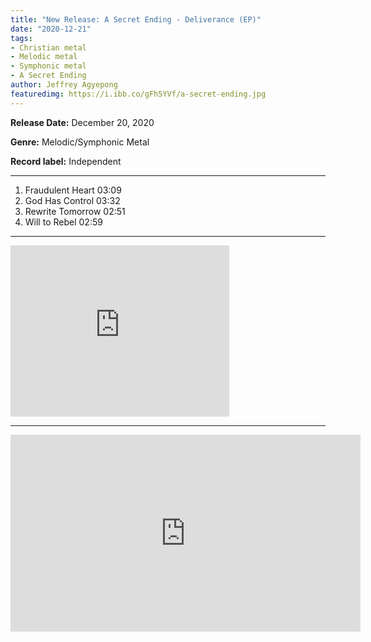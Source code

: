 ```yaml
---
title: "New Release: A Secret Ending - Deliverance (EP)"
date: "2020-12-21"
tags:
- Christian metal
- Melodic metal
- Symphonic metal
- A Secret Ending
author: Jeffrey Agyepong
featuredimg: https://i.ibb.co/gFh5YVf/a-secret-ending.jpg
---
```


**Release Date:** December 20, 2020

**Genre:** Melodic/Symphonic Metal

**Record label:** Independent

* * *

1. Fraudulent Heart 03:09
2. God Has Control 03:32
3. Rewrite Tomorrow 02:51
4. Will to Rebel 02:59

***

<iframe style="border: 0; width: 350px; height: 274px;" src="https://bandcamp.com/EmbeddedPlayer/album=4127081188/size=large/bgcol=ffffff/linkcol=0687f5/artwork=small/transparent=true/" seamless><a href="https://asecretending.bandcamp.com/album/deliverance-ep">Deliverance [EP] by A Secret Ending</a></iframe>

<hr>

<div class="video-container">
<iframe width="560" height="315" src="https://www.youtube.com/embed/0anWYDd2zGk" frameborder="0" allow="accelerometer; autoplay; clipboard-write; encrypted-media; gyroscope; picture-in-picture" allowfullscreen></iframe>
</div>

